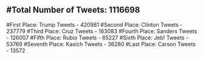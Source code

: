 #Total Number of Tweets: 1116698 
---
#First Place: Trump Tweets - 420981
#Second Place: Clinton Tweets - 237779
#Third Place: Cruz Tweets - 163083
#Fourth Place: Sanders Tweets - 126007
#Fifth Place: Rubio Tweets - 65227
#Sixth Place: Jeb! Tweets - 53769
#Seventh Place: Kasich Tweets - 36280
#Last Place: Carson Tweets - 13572
